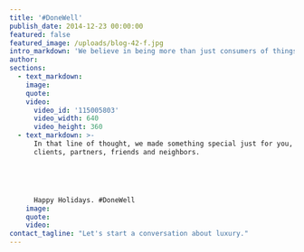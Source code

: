 ```yaml
---
title: '#DoneWell'
publish_date: 2014-12-23 00:00:00
featured: false
featured_image: /uploads/blog-42-f.jpg
intro_markdown: 'We believe in being more than just consumers of things. So this holiday we celebrate makers: anyone who sets themselves to the dogged pursuit of the worthwhile.​'
author:
sections:
  - text_markdown:
    image:
    quote:
    video:
      video_id: '115005803'
      video_width: 640
      video_height: 360
  - text_markdown: >-
      In that line of thought, we made something special just for you, our
      clients, partners, friends and neighbors.





      Happy Holidays. #DoneWell​
    image:
    quote:
    video:
contact_tagline: "Let's start a conversation about luxury."
---
```



